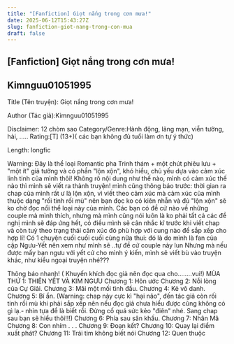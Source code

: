 ```yaml
---
title: "[Fanfiction] Giọt nắng trong cơn mưa!"
date: 2025-06-12T15:43:27Z
slug: fanfiction-giot-nang-trong-con-mua
draft: false
---
```


## [Fanfiction] Giọt nắng trong cơn mưa!

## Kimnguu01051995

Title (Tên truyện): Giọt nắng trong cơn mưa!

Author (Tác giả):Kimnguu01051995

Disclaimer: 12 chòm sao
Category/Genre:Hành động, lãng mạn, viễn tưởng, hài, …..
 Rating:[T] (13+)( các bạn không đủ tuổi làm ơn tự ý thức)

Length: longfic

Warning: Đây là thể loại Romantic pha Trinh thám + một chút phiêu lưu + "một ít" giả tưởng và có phần "lộn xộn", khó hiểu, chủ yếu dựa vào cảm xúc linh tinh của mình thôi! Không rõ nội dung như thế nào, mình có cảm xúc thế nào thì mình sẽ viết ra thành truyện!
mình cũng thông báo trước: thời gian ra chap của mình rất ư là lộn xộn, vì viết theo cảm xúc mà cảm xúc của mình thuộc dạng "rối tinh rối mù" nên bạn đọc ko có kiên nhẫn và đủ "lộn xộn" sẽ ko chờ đọc nổi thể loại này của mình.
Các bạn có đề cử nào về những couple mà mình thích, nhưng mà mình cũng nói luôn là ko phải tất cả các đề nghị mình sẽ đáp ứng hết, có điều mình sẽ cân nhắc kĩ trước khi viết chap và còn tuỳ theo trạng thái cảm xúc đó phù hợp với cung nào để sắp xếp cho hợp lí!
Có 1 chuyện cuối cuối cuối cùng nữa thui: đó là do mình là fan của cặp Ngưu-Yết nên xem như mình sẽ ..tự đề cử couple này lun Nhưng mà nếu được mấy bạn ngưu với yết cứ cho mình ý kiến, mình sẽ viết bù vào truyện khác, như kiểu ngoại truyện nhé???


Thông báo nhanh! ( Khuyến khích đọc giả nên đọc qua cho........vui!)
MÙA THỨ 1: THIÊN YẾT VÀ KIM NGƯU
Chương 1: Hôn ước
Chương 2: Nỗi lòng của Cự Giải.
Chương 3: Mãi một mối tình đầu.
Chương 4: Kẻ vô danh.
Chương 5: Bí ẩn.
(Warning: chap này cực kì "hại não", đến tác giả còn rối tinh rối mù khi phải sắp xếp nên nếu đọc giả chưa hiểu được cũng không có gì lạ.- nhìn tựa đề là biết rồi. Đừng cố quá sức kẻo "điên" nhé. Sang chap sau bạn sẽ hiểu thôi!!!)
Chương 6: Phía sau sân khấu.
Chương 7: Nhân Mã
Chương 8: Con nhím . . .
Chương 9: Đoạn kết?
Chương 10: Quay lại điểm xuất phát?
Chương 11: Trái tim không biết nói
Chương 12: Quen thuộc
